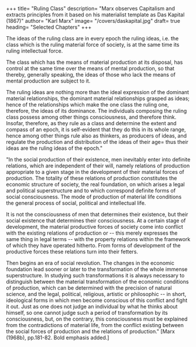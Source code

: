 +++
title=  "Ruling Class"
description=  "Marx observes Capitalism and extracts principles from it based on his materialist template as Das Kapital (1867)"
author= "Karl Marx"
image=  "/covers/daskapital.jpg"
draft= true
heading=  "Selected Chapters"
+++


The ideas of the ruling class are in every epoch the ruling ideas, i.e. the class which is the ruling material force of society, is at the same time its ruling intellectual force. 

The class which has the means of material production at its disposal, has control at the same time over the means of mental production, so that thereby, generally speaking, the ideas of those who lack the means of mental production are subject to it. 

The ruling ideas are nothing more than the ideal expression of the dominant material relationships, the dominant material relationships grasped as ideas; hence of the relationships which make the one class the ruling one, therefore, the ideas of its dominance. The individuals composing the ruling class possess among other things consciousness, and therefore think. Insofar, therefore, as they rule as a class and determine the extent and compass of an epoch, it is self-evident that they do this in its whole range, hence among other things rule also as thinkers, as producers of ideas, and regulate the production and distribution of the ideas of their age=  thus their ideas are the ruling ideas of the epoch." 

"In the social production of their existence, men inevitably enter into definite relations, which are independent of their will, namely relations of production appropriate to a given stage in the development of their material forces of production. The totality of these relations of production constitutes the economic structure of society, the real foundation, on which arises a legal and political superstructure and to which correspond definite forms of social consciousness. The mode of production of material life conditions the general process of social, political and intellectual life. 

It is not the consciousness of men that determines their existence, but their social existence that determines their consciousness. At a certain stage of development, the material productive forces of society come into conflict with the existing relations of production or -- this merely expresses the same thing in legal terms -- with the property relations within the framework of which they have operated hitherto. From forms of development of the productive forces these relations turn into their fetters. 


Then begins an era of social revolution. The changes in the economic foundation lead sooner or later to the transformation of the whole immense superstructure. In studying such transformations it is always necessary to distinguish between the material transformation of the economic conditions of production, which can be determined with the precision of natural science, and the legal, political, religious, artistic or philosophic -- in short, ideological forms in which men become conscious of this conflict and fight it out. Just as one does not judge an individual by what he thinks about himself, so one cannot judge such a period of transformation by its consciousness, but, on the contrary, this consciousness must be explained from the contradictions of material life, from the conflict existing between the social forces of production and the relations of production." [Marx (1968b), pp.181-82. Bold emphasis added.]

 